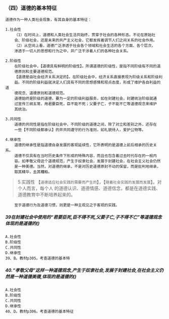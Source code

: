 ### （四）道德的基本特征
    道德作为一种人类社会现象，有其自身的基本特征：
    
    1.社会性
        （1）在时间上，道德和人类社会生活共始终，贯穿于社会的各种形态。不论在原始社
        会、阶级社会，还是未来的共产主义社会，它都发挥着调节人们之间关系的社会作用。
        （2）从空间上看，道德广泛渗透于社会各个领域和社会生活的各个方面、各个层次，
        渗透于一切人的思想和行为之中，并广泛干涉着人们的各种社会关系。
        
    2.阶级性
        在阶级社会中，【道德具有鲜明的阶级性】。所谓道德的阶级性，是指不同阶级有不同的道
        德原则和主要道德规范。
        【道德是由社会经济关系决定的】。在阶级社会中，经济关系直接表现为阶级关系和阶级利
        益。不同的阶级利益就决定人们具有不同的思想感情和观点态度，形成了维护各自利益的道
        德观念、道德原则和道德规范。
        道德始终是阶级的道德，要为一定的阶级利益服务，如在封建社会，封建统治阶级就通
        过宣传三纲五常，用君要臣死，臣不能不死；父要子亡，子不能不亡等道德观念来维护
        其统治。
    
    3.共同性
        道德的共同性是指在阶级社会中，不同阶级的道德之间，除了对立和差别之外，还存在
        一些【不同阶级都承认】的并共同遵守的行为准则，如礼貌待人，爱护公物等。
    
    4.继承性
        道德的继承性是指道德自身发展的客观延续性，它所表明的是道德上前后相承的历史关系。
        道德不仅具有在当时历史条件下形成的特殊内容，而且也包含着过去时代存在的一般内
        容。如孝敬父母这个道德规范，产生于奴隶社会，发展于封建社会，在社会主义社会仍然
        是一种美德。当然，对道德的继承，不是对历史道德原封不动的保留，而是批判地继承，
        取其精华，去其糟粕。
    
>   5.实践性
        【`道德适应社会实践的需要而产生的`】，【`随着社会实践的发展而发展`】。对个人而言，每个人
        的道德认识、道德情感、道德信念，都是在道德实践、道德教育中不断培养起来的。
        
        至于道德行为及道德习惯，则更是一种主观见之于客观的实践。

##### 39在封建社会中使用的“君要臣死,臣不得不死,父要子亡,子不得不亡”等道德观念体现的是道德的()
    A.社会性
    B.阶级性
    C.共同性
    D.继承性
    39、B。教材p305。考查道德的基本特

##### 40.“孝敬父母”这样一种道德观念,产生于奴隶社会,发展于封建社会,在社会主义仍然是一种道德美德,体现的是道德的()
    A.社会性
    B.阶级性
    C.共同性
    D.继承性
    40、D。教材p306。考查道德的基本特征            
        